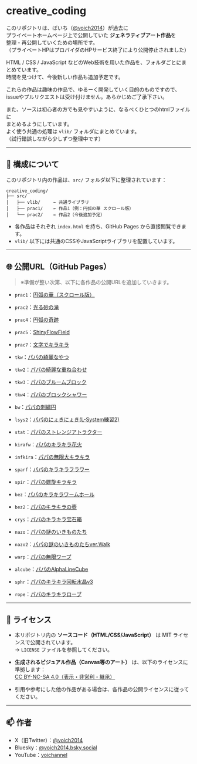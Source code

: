 # creative_coding

このリポジトリは、ぼいち（[@voich2014](https://twitter.com/voich2014)）が過去に  
プライベートホームページ上で公開していた  **ジェネラティブアート作品**を  
整理・再公開していくための場所です。  
（プライベートHPはプロバイダのHPサービス終了により公開停止されました）  

HTML / CSS / JavaScript などのWeb技術を用いた作品を、フォルダごとにまとめています。  
時間を見つけて、今後新しい作品も追加予定です。  

これらの作品は趣味の作品で、ゆるーく開発していく目的のものですので、  
issueやプルリクエストは受け付けません。あらかじめご了承下さい。  

また、ソースは初心者の方でも見やすいように、なるべくひとつのhtmlファイルに  
まとめるようにしています。  
よく使う共通の処理は `vlib/` フォルダにまとめています。  
（試行錯誤しながら少しずつ整理中です）  

---

## 📁 構成について

このリポジトリ内の作品は、`src/` フォルダ以下に整理されています：

```
creative_coding/
├── src/
│   ├── vlib/     ← 共通ライブラリ
│   ├── prac1/    ← 作品1（例：円弧の華 スクロール版）
│   └── prac2/    ← 作品2（今後追加予定）
```

- 各作品はそれぞれ `index.html` を持ち、GitHub Pages から直接閲覧できます。
- `vlib/` 以下には共通のCSSやJavaScriptライブラリを配置しています。

---

## 🌐 公開URL（GitHub Pages）

> ※準備が整い次第、以下に各作品の公開URLを追加していきます。

- `prac1`：[円弧の華（スクロール版）](https://voich2014.github.io/creative_coding/src/prac1/index2.html)
- `prac2`：[光る砂の滝](https://voich2014.github.io/creative_coding/src/prac2/index1.html)
- `prac4`：[円弧の奇跡](https://voich2014.github.io/creative_coding/src/prac4/index1.html)
- `prac5`：[ShinyFlowField](https://voich2014.github.io/creative_coding/src/prac5/index2.html)
- `prac7`：[文字でキラキラ](https://voich2014.github.io/creative_coding/src/prac7/index1.html)

- `tkw`：[パパの綺麗なやつ](https://voich2014.github.io/creative_coding/src/tkw/index2.html)
- `tkw2`：[パパの綺麗な重ね合わせ](https://voich2014.github.io/creative_coding/src/tkw2/index1.html)
- `tkw3`：[パパのブルームブロック](https://voich2014.github.io/creative_coding/src/tkw3/index1.html)
- `tkw4`：[パパのブロックシャワー](https://voich2014.github.io/creative_coding/src/tkw4/index2.html)

- `bw`：[パパの刺繍円](https://voich2014.github.io/creative_coding/src/bw/index1.html)
- `lsys2`：[パパのにょきにょき(L-System練習2)](https://voich2014.github.io/creative_coding/src/lsys2/index1.html)
- `stat`：[パパのストレンジアトラクター](https://voich2014.github.io/creative_coding/src/stat/index1.html)
- `kirafw`：[パパのキラキラ花火](https://voich2014.github.io/creative_coding/src/kirafw/index2.html)
- `infkira`：[パパの無限大キラキラ](https://voich2014.github.io/creative_coding/src/infkira/index1.html)
- `sparf`：[パパのキラキラフラワー](https://voich2014.github.io/creative_coding/src/sparf/index1.html)
- `spir`：[パパの螺旋キラキラ](https://voich2014.github.io/creative_coding/src/spir/index1.html)
- `bez`：[パパのキラキラワームホール](https://voich2014.github.io/creative_coding/src/bez/index1.html)
- `bez2`：[パパのキラキラの壺](https://voich2014.github.io/creative_coding/src/bez2/index1.html)
- `crys`：[パパのキラキラ宝石箱](https://voich2014.github.io/creative_coding/src/crys/index2.html)
- `nazo`：[パパの謎のいきものたち](https://voich2014.github.io/creative_coding/src/nazo/index1.html)
- `nazo2`：[パパの謎のいきものたちver.Walk](https://voich2014.github.io/creative_coding/src/nazo2/index1.html)
- `warp`：[パパの無限ワープ](https://voich2014.github.io/creative_coding/src/warp/index1.html)
- `alcube`：[パパのAlphaLineCube](https://voich2014.github.io/creative_coding/src/alcube/index1.html)
- `sphr`：[パパのキラキラ回転水晶v3](https://voich2014.github.io/creative_coding/src/sphr/index_cr3.html)
- `rope`：[パパのキラキラロープ](https://voich2014.github.io/creative_coding/src/rope/index1.html)

---

## 📄 ライセンス

- 本リポジトリ内の **ソースコード（HTML/CSS/JavaScript）** は MIT ライセンスで公開されています。  
  → `LICENSE` ファイルを参照してください。

- **生成されるビジュアル作品（Canvas等のアート）** は、以下のライセンスに準拠します：  
  [CC BY-NC-SA 4.0（表示・非営利・継承）](https://creativecommons.org/licenses/by-nc-sa/4.0/)

- 引用や参考にした他の作品がある場合は、各作品の公開ライセンスに従ってください。

---

## 📫 作者

- X（旧Twitter）：[@voich2014](https://twitter.com/voich2014)  
- Bluesky：[@voich2014.bsky.social](https://bsky.app/profile/voich2014.bsky.social)  
- YouTube：[voichannel](https://www.youtube.com/@voichannel)
